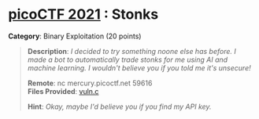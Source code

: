 # [picoCTF 2021](https://picoctf.org/) : Stonks
**Category**: Binary Exploitation (20 points)

> **Description**: *I decided to try something noone else has before. I made a bot to automatically trade stonks for me using AI and machine learning. I wouldn't believe you if you told me it's  unsecure!*
>
> **Remote**: nc mercury.picoctf.net 59616\
> **Files Provided**:
> [vuln.c](https://mercury.picoctf.net/static/a4ce675e8f85190152d66014c9eebd7e/vuln.c)
>
> **Hint**: *Okay, maybe I'd believe you if you find my API key.*

